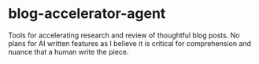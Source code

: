 # blog-accelerator-agent
Tools for accelerating research and review of thoughtful blog posts. No plans for AI written features as I believe it is critical for comprehension and nuance that a human write the piece.
